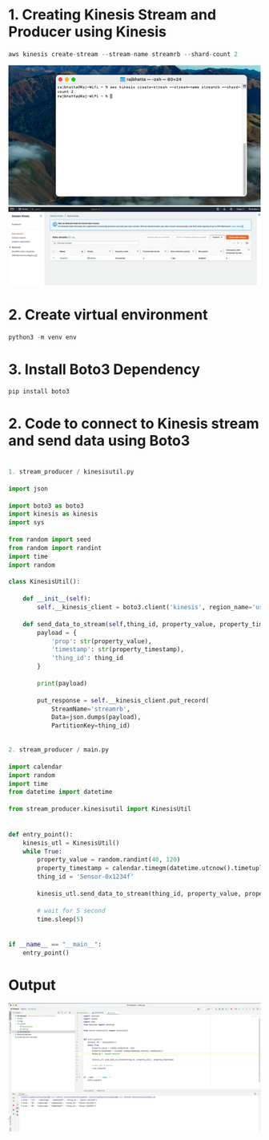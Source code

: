 # 1. Creating Kinesis Stream and Producer using Kinesis #
```js
aws kinesis create-stream --stream-name streamrb --shard-count 2
```

<img src="img/1.png"/>
<img src="img/2.png"/>

# 2. Create virtual environment #
```python
python3 -m venv env
```

# 3. Install Boto3 Dependency #
```python
pip install boto3
```

# 2. Code to connect to Kinesis stream and send data using Boto3 #
```python

1. stream_producer / kinesisutil.py

import json

import boto3 as boto3
import kinesis as kinesis
import sys

from random import seed
from random import randint
import time
import random

class KinesisUtil():

    def __init__(self):
        self.__kinesis_client = boto3.client('kinesis', region_name='us-west-2')

    def send_data_to_stream(self,thing_id, property_value, property_timestamp):
        payload = {
            'prop': str(property_value),
            'timestamp': str(property_timestamp),
            'thing_id': thing_id
        }

        print(payload)

        put_response = self.__kinesis_client.put_record(
            StreamName='streamrb',
            Data=json.dumps(payload),
            PartitionKey=thing_id)

```

```python

2. stream_producer / main.py

import calendar
import random
import time
from datetime import datetime

from stream_producer.kinesisutil import KinesisUtil


def entry_point():
    kinesis_utl = KinesisUtil()
    while True:
        property_value = random.randint(40, 120)
        property_timestamp = calendar.timegm(datetime.utcnow().timetuple())
        thing_id = 'Sensor-0x1234f'

        kinesis_utl.send_data_to_stream(thing_id, property_value, property_timestamp)

        # wait for 5 second
        time.sleep(5)


if __name__ == "__main__":
    entry_point()
```

# Output #
<img src="img/3.png"/>